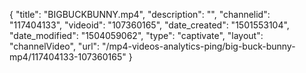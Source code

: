 {
    "title": "BIGBUCKBUNNY.mp4",
    "description": "",
    "channelid": "117404133",
    "videoid": "107360165",
    "date_created": "1501553104",
    "date_modified": "1504059062",
    "type": "captivate",
    "layout": "channelVideo",
    "url": "\/mp4-videos-analytics-ping\/big-buck-bunny-mp4\/117404133-107360165"
}